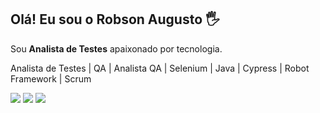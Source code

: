## Olá! Eu sou o Robson Augusto 🖐️

Sou **Analista de Testes** apaixonado por tecnologia.

Analista de Testes | QA | Analista QA | Selenium | Java | Cypress | Robot Framework | Scrum

<a href="https://www.linkedin.com/in/robson-augusto-matos-1502b51b6" target="_blank"><img src="https://img.shields.io/badge/-LinkedIn-%230077B5?style=for-the-badge&logo=linkedin&logoColor=white" target="_blank"></a>
<a href="https://instagram.com/robsonaugusto" target="_blank"><img src="https://img.shields.io/badge/-Instagram-%23E4405F?style=for-the-badge&logo=instagram&logoColor=white" target="_blank"></a>
<a href = "mailto:robsonaugusto_15@hotmail.com"><img src="https://img.shields.io/badge/Microsoft_Outlook-0078D4?style=for-the-badge&logo=microsoft-outlook&logoColor=white" target="_blank"></a>
